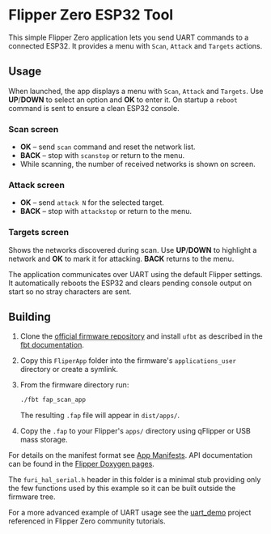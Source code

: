 # Flipper Zero ESP32 Tool

This simple Flipper Zero application lets you send UART commands to a connected ESP32. It provides a menu with `Scan`, `Attack` and `Targets` actions.

## Usage

When launched, the app displays a menu with `Scan`, `Attack` and `Targets`. Use **UP**/**DOWN** to select an option and **OK** to enter it. On startup a `reboot` command is sent to ensure a clean ESP32 console.

### Scan screen

* **OK** – send `scan` command and reset the network list.
* **BACK** – stop with `scanstop` or return to the menu.
* While scanning, the number of received networks is shown on screen.

### Attack screen

* **OK** – send `attack N` for the selected target.
* **BACK** – stop with `attackstop` or return to the menu.

### Targets screen

Shows the networks discovered during scan. Use **UP**/**DOWN** to highlight a network and **OK** to mark it for attacking. **BACK** returns to the menu.

The application communicates over UART using the default Flipper settings. It automatically reboots the ESP32 and clears pending console output on start so no stray characters are sent.

## Building

1. Clone the [official firmware repository](https://github.com/flipperdevices/flipperzero-firmware) and install `ufbt` as described in the [fbt documentation](https://github.com/flipperdevices/flipperzero-firmware/blob/dev/documentation/fbt.md).
2. Copy this `FliperApp` folder into the firmware's `applications_user` directory or create a symlink.
3. From the firmware directory run:

   ```bash
   ./fbt fap_scan_app
   ```

   The resulting `.fap` file will appear in `dist/apps/`.
4. Copy the `.fap` to your Flipper's `apps/` directory using qFlipper or USB mass storage.

For details on the manifest format see [App Manifests](https://github.com/flipperdevices/flipperzero-firmware/blob/dev/documentation/AppManifests.md). API documentation can be found in the [Flipper Doxygen pages](https://developer.flipper.net/flipperzero/doxygen/).

The `furi_hal_serial.h` header in this folder is a minimal stub providing only
the few functions used by this example so it can be built outside the firmware
tree.

For a more advanced example of UART usage see the
[uart_demo](https://github.com/jamisonderek/flipper-zero-tutorials/tree/main/gpio/uart_demo)
project referenced in Flipper Zero community tutorials.

